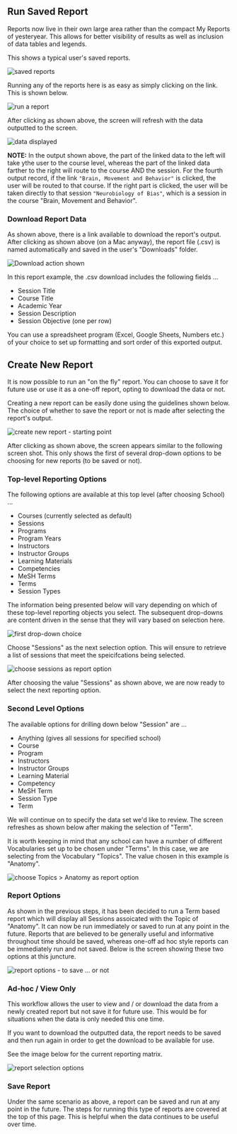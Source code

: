 ## Run Saved Report

Reports now live in their own large area rather than the compact My Reports of yesteryear. This allows for better visibility of results as well as inclusion of data tables and legends.

This shows a typical user's saved reports.

![saved reports](../images/reports/saved_reports_start.png)

Running any of the reports here is as easy as simply clicking on the link. This is shown below.

![run a report](../images/reports/run_selected_report.png)

After clicking as shown above, the screen will refresh with the data outputted to the screen. 

![data displayed](../images/reports/report_data_displayed.png)

**NOTE:** In the output shown above, the part of the linked data to the left will take ythe user to the course level, whereas the part of the linked data farther to the right will route to the course AND the session. For the fourth output record, if the link `"Brain, Movement and Behavior"` is clicked, the user will be routed to that course. If the right part is clicked, the user will be taken directly to that session `"Neurobiology of Bias"`, which is a session in the course "Brain, Movement and Behavior".

### Download Report Data

As shown above, there is a link available to download the report's output. After clicking as shown above (on a Mac anyway), the report file (.csv) is named automatically and saved in the user's "Downloads" folder.

![Download action shown](../images/reports/report_downloaded.png)

In this report example, the .csv download includes the following fields ...

* Session Title 
* Course Title 
* Academic Year
* Session Description
* Session Objective (one per row)

You can use a spreadsheet program (Excel, Google Sheets, Numbers etc.) of your choice to set up formatting and sort order of this exported output.

## Create New Report

It is now possible to run an "on the fly" report. You can choose to save it for future use or use it as a one-off report, opting to download the data or not.

Creating a new report can be easily done using the guidelines shown below. The choice of whether to save the report or not is made after selecting the report's output.

![create new report - starting point](../images/reports/create_new_report.png)

After clicking as shown above, the screen appears similar to the following screen shot. This only shows the first of several drop-down options to be choosing for new reports (to be saved or not).

### Top-level Reporting Options

The following options are available at this top level (after choosing School) ...

* Courses (currently selected as default)
* Sessions
* Programs
* Program Years
* Instructors
* Instructor Groups
* Learning Materials
* Competencies
* MeSH Terms
* Terms
* Session Types

The information being presented below will vary depending on which of these top-level reporting objects you select. The subsequent drop-downs are content driven in the sense that they will vary based on selection here.

![first drop-down choice](../images/reports/first_drop_down_choice.png)

Choose "Sessions" as the next selection option. This will ensure to retrieve a list of sessions that meet the speicifcations being selected.

![choose sessions as report option](../images/reports/sessions_chosen.png)

After choosing the value "Sessions" as shown above, we are now ready to select the next reporting option. 

### Second Level Options

The available options for drilling down below "Session" are ...

* Anything (gives all sessions for specified school)
* Course
* Program 
* Instructors
* Instructor Groups
* Learning Material
* Competency
* MeSH Term
* Session Type
* Term

We will continue on to specify the data set we'd like to review. The screen refreshes as shown below after making the selection of "Term".

It is worth keeping in mind that any school can have a number of different Vocabularies set up to be chosen under "Terms". In this case, we are selecting from the Vocabulary "Topics". The value chosen in this example is "Anatomy".

![choose Topics > Anatomy as report option](../images/reports/anatomy_chosen.png)

### Report Options

As shown in the previous steps, it has been decided to run a Term based report which will display all Sessions assoicated with the Topic of "Anatomy". It can now be run immediately or saved to run at any point in the future. Reports that are believed to be generally useful and informative throughout time should be saved, whereas one-off ad hoc style reports can be immediately run and not saved. Below is the screen showing these two options at this juncture. 

![report options - to save ... or not](../images/reports/to_save_or_not_to_save.png)

### Ad-hoc / View Only

This workflow allows the user to view and / or download the data from a newly created report but not save it for future use. This would be for situations when the data is only needed this one time.

If you want to download the outputted data, the report needs to be saved and then run again in order to get the download to be available for use.

See the image below for the current reporting matrix.

![report selection options](../images/reports/report_options.png)

### Save Report

Under the same scenario as above, a report can be saved and run at any point in the future. The steps for running this type of reports are covered at the top of this page. This is helpful when the data continues to be useful over time.

